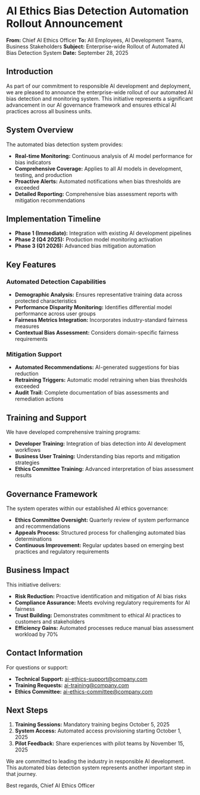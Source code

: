 # AI Ethics Bias Detection Automation Rollout Announcement

**From:** Chief AI Ethics Officer
**To:** All Employees, AI Development Teams, Business Stakeholders
**Subject:** Enterprise-wide Rollout of Automated AI Bias Detection System
**Date:** September 28, 2025

## Introduction

As part of our commitment to responsible AI development and deployment, we are pleased to announce the enterprise-wide rollout of our automated AI bias detection and monitoring system. This initiative represents a significant advancement in our AI governance framework and ensures ethical AI practices across all business units.

## System Overview

The automated bias detection system provides:

- **Real-time Monitoring:** Continuous analysis of AI model performance for bias indicators
- **Comprehensive Coverage:** Applies to all AI models in development, testing, and production
- **Proactive Alerts:** Automated notifications when bias thresholds are exceeded
- **Detailed Reporting:** Comprehensive bias assessment reports with mitigation recommendations

## Implementation Timeline

- **Phase 1 (Immediate):** Integration with existing AI development pipelines
- **Phase 2 (Q4 2025):** Production model monitoring activation
- **Phase 3 (Q1 2026):** Advanced bias mitigation automation

## Key Features

### Automated Detection Capabilities
- **Demographic Analysis:** Ensures representative training data across protected characteristics
- **Performance Disparity Monitoring:** Identifies differential model performance across user groups
- **Fairness Metrics Integration:** Incorporates industry-standard fairness measures
- **Contextual Bias Assessment:** Considers domain-specific fairness requirements

### Mitigation Support
- **Automated Recommendations:** AI-generated suggestions for bias reduction
- **Retraining Triggers:** Automatic model retraining when bias thresholds exceeded
- **Audit Trail:** Complete documentation of bias assessments and remediation actions

## Training and Support

We have developed comprehensive training programs:

- **Developer Training:** Integration of bias detection into AI development workflows
- **Business User Training:** Understanding bias reports and mitigation strategies
- **Ethics Committee Training:** Advanced interpretation of bias assessment results

## Governance Framework

The system operates within our established AI ethics governance:

- **Ethics Committee Oversight:** Quarterly review of system performance and recommendations
- **Appeals Process:** Structured process for challenging automated bias determinations
- **Continuous Improvement:** Regular updates based on emerging best practices and regulatory requirements

## Business Impact

This initiative delivers:

- **Risk Reduction:** Proactive identification and mitigation of AI bias risks
- **Compliance Assurance:** Meets evolving regulatory requirements for AI fairness
- **Trust Building:** Demonstrates commitment to ethical AI practices to customers and stakeholders
- **Efficiency Gains:** Automated processes reduce manual bias assessment workload by 70%

## Contact Information

For questions or support:
- **Technical Support:** ai-ethics-support@company.com
- **Training Requests:** ai-training@company.com
- **Ethics Committee:** ai-ethics-committee@company.com

## Next Steps

1. **Training Sessions:** Mandatory training begins October 5, 2025
2. **System Access:** Automated access provisioning starting October 1, 2025
3. **Pilot Feedback:** Share experiences with pilot teams by November 15, 2025

We are committed to leading the industry in responsible AI development. This automated bias detection system represents another important step in that journey.

Best regards,
Chief AI Ethics Officer
